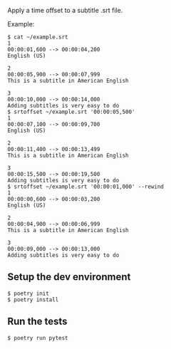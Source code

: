 Apply a time offset to a subtitle .srt file.

Example:

```console
$ cat ~/example.srt
1
00:00:01,600 --> 00:00:04,200
English (US)

2
00:00:05,900 --> 00:00:07,999
This is a subtitle in American English

3
00:00:10,000 --> 00:00:14,000
Adding subtitles is very easy to do
$ srtoffset ~/example.srt '00:00:05,500'
1
00:00:07,100 --> 00:00:09,700
English (US)

2
00:00:11,400 --> 00:00:13,499
This is a subtitle in American English

3
00:00:15,500 --> 00:00:19,500
Adding subtitles is very easy to do
$ srtoffset ~/example.srt '00:00:01,000' --rewind
1
00:00:00,600 --> 00:00:03,200
English (US)

2
00:00:04,900 --> 00:00:06,999
This is a subtitle in American English

3
00:00:09,000 --> 00:00:13,000
Adding subtitles is very easy to do
```

## Setup the dev environment

```console
$ poetry init
$ poetry install
```

## Run the tests

```console
$ poetry run pytest
```